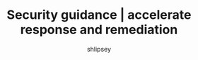 ---
title: Security guidance | accelerate response and remediation
description: Improve your security posture with the Microsoft Entra Zero Trust assessment to accelerate response and remediation.

ms.service: entra
ms.subservice: fundamentals
ms.topic: concept-article
ms.date: 07/14/2025

ms.author: sarahlipsey
author: shlipsey
manager: pmwongera
ms.reviewer: ramical
---